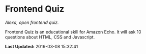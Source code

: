 # Frontend Quiz
*Alexa, open frontend quiz.*

Frontend Quiz is an educational skill for Amazon Echo. It will ask 10 questions about HTML, CSS and Javascript.

**Last Updated:** 2016-03-08 15:32:41